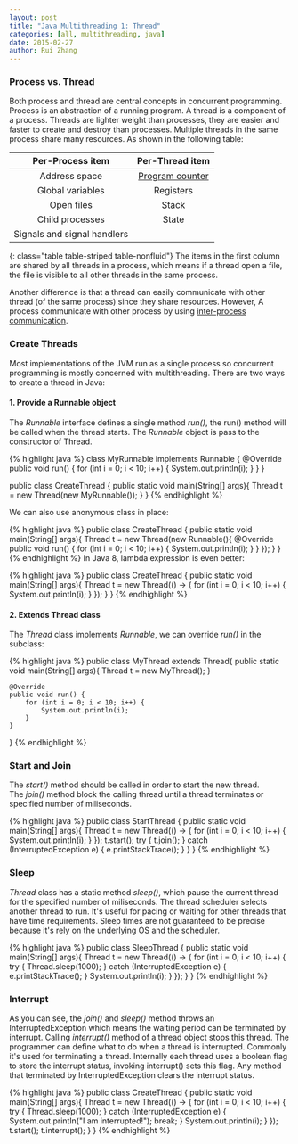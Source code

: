 ```yaml
---
layout: post
title: "Java Multithreading 1: Thread"
categories: [all, multithreading, java]
date: 2015-02-27
author: Rui Zhang
---
```


### Process vs. Thread
Both process and thread are central concepts in concurrent programming. Process is an abstraction of a running program. A thread is a component of a process. Threads are lighter weight than processes, they are easier and faster to create and destroy than processes. Multiple threads in the same process share many resources. As shown in the following table:

|Per-Process item|Per-Thread item|
|:---:|:------:|
|Address space |[Program counter](https://en.wikipedia.org/wiki/Program_counter)|
|Global variables|Registers|
|Open files |Stack|
|Child processes |State|
|Signals and signal handlers||
{: class="table table-striped table-nonfluid"}
The items in the first column are shared by all threads in a process, which means if a thread open a file, the file is visible to all other threads in the same process.

Another difference is that a thread can easily communicate with other thread (of the same process) since they share resources. However, A process communicate with other process by using [inter-process communication](https://en.wikipedia.org/wiki/Inter-process_communication).

### Create Threads
Most implementations of the JVM run as a single process so concurrent programming is mostly concerned with multithreading. There are two ways to create a thread in Java:

#### 1. Provide a **Runnable** object
The *Runnable* interface defines a single method *run()*, the run() method will be called when the thread starts. The *Runnable* object is pass to the constructor of Thread.

{% highlight java %}
class MyRunnable implements Runnable {
    @Override
    public void run() {
        for (int i = 0; i < 10; i++) {
            System.out.println(i);
        }
    }
}

public class CreateThread {
    public static void main(String[] args){
        Thread t = new Thread(new MyRunnable());
    }
}
{% endhighlight %}

We can also use anonymous class in place:  

{% highlight java %}
public class CreateThread {
    public static void main(String[] args){
        Thread t = new Thread(new Runnable(){
            @Override
            public void run() {
                for (int i = 0; i < 10; i++) {
                    System.out.println(i);
                }
            }
        });
    }
}
{% endhighlight %}
In Java 8, lambda expression is even better:  

{% highlight java %}
public class CreateThread {
    public static void main(String[] args){
        Thread t = new Thread(() -> {
            for (int i = 0; i < 10; i++) {
                System.out.println(i);
            }
        });
    }
}
{% endhighlight %}

#### 2. Extends **Thread** class
The *Thread* class implements *Runnable*, we can override *run()* in the subclass:

{% highlight java %}
public class MyThread extends Thread{
    public static void main(String[] args){
        Thread t = new MyThread();
    }

    @Override
    public void run() {
        for (int i = 0; i < 10; i++) {
            System.out.println(i);
        }
    }
}
{% endhighlight %}

### Start and Join
The *start()* method should be called in order to start the new thread.  
The *join()* method block the calling thread until a thread terminates or specified number of miliseconds.

{% highlight java %}
public class StartThread {
    public static void main(String[] args){
        Thread t = new Thread(() -> {
            for (int i = 0; i < 10; i++) {
                System.out.println(i);
            }
        });
        t.start();
        try {
            t.join();
        } catch (InterruptedException e) {
            e.printStackTrace();
        }
    }
}
{% endhighlight %}

### Sleep
*Thread* class has a static method *sleep()*, which pause the current thread for the specified number of miliseconds. The thread scheduler selects another thread to run. It's useful for pacing or waiting for other threads that have time requirements.  Sleep times are not guaranteed to be precise because it's rely on the underlying OS and the scheduler. 

{% highlight java %}
public class SleepThread {
    public static void main(String[] args){
        Thread t = new Thread(() -> {
            for (int i = 0; i < 10; i++) {
                try {
                    Thread.sleep(1000);
                } catch (InterruptedException e) {
                    e.printStackTrace();
                }
                System.out.println(i);
            }
        });
    }
}
{% endhighlight %}

### Interrupt
As you can see, the *join()* and *sleep()* method throws an InterruptedException which means the waiting period can be terminated by interrupt. Calling *interrupt()* method of a thread object stops this thread. The programmer can define what to do when a thread is interrupted. Commonly it's used for terminating a thread. 
Internally each thread uses a boolean flag to store the interrupt status, invoking interrupt() sets this flag. Any method that terminated by InterruptedException clears the interrupt status.

{% highlight java %}
public class CreateThread {
    public static void main(String[] args){
        Thread t = new Thread(() -> {
            for (int i = 0; i < 10; i++) {
                try {
                    Thread.sleep(1000);
                } catch (InterruptedException e) {
                    System.out.println("I am interrupted!");
                    break;
                }
                System.out.println(i);
            }
        });
        t.start();
        t.interrupt();
    }
}
{% endhighlight %}

